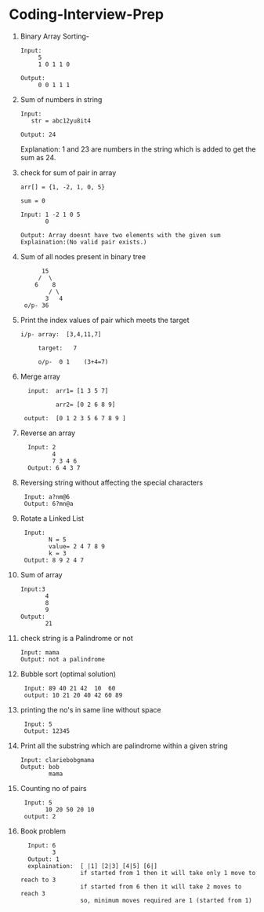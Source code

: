 # Coding-Interview-Prep

1. Binary Array Sorting-

       Input: 
            5
            1 0 1 1 0
            
       Output:
            0 0 1 1 1
            
2.  Sum of numbers in string

        Input:
           str = abc12yu8it4
           
        Output: 24
    
    Explanation: 1 and 23 are numbers in the string which is added to get the sum as 24.

3. check for sum of pair in array

       arr[] = {1, -2, 1, 0, 5}
   
       sum = 0
   
       Input: 1 -2 1 0 5
              0
          
       Output: Array doesnt have two elements with the given sum     Explaination:(No valid pair exists.)

4. Sum of all nodes present in binary tree

             15
            /  \
           6    8
               / \
              3   4
        o/p- 36
              
5. Print the index values of pair which meets the target
           
       i/p- array:  [3,4,11,7]
         
            target:   7
        
            o/p-  0 1    (3+4=7)
            
6. Merge array

         input:  arr1= [1 3 5 7]
         
                 arr2= [0 2 6 8 9]
         
        output:  [0 1 2 3 5 6 7 8 9 ]
     
7. Reverse an array 

         Input: 2
                4
                7 3 4 6
         Output: 6 4 3 7
         
 8. Reversing string without affecting the special characters
         
         Input: a?nm@6
         Output: 6?mn@a
       
 9. Rotate a Linked List
         
         Input:
                N = 5
                value= 2 4 7 8 9
                k = 3
         Output: 8 9 2 4 7
         
 10. Sum of array
 
         Input:3
                4
                8
                9
         Output:
                21
            
11. check string is a Palindrome or not

        Input: mama
        Output: not a palindrome
        
12. Bubble sort (optimal solution)
        
         Input: 89 40 21 42  10  60
         output: 10 21 20 40 42 60 89
         
13. printing the no's in same line without space
         
         Input: 5
         Output: 12345
  
14. Print all the substring which are palindrome within a given string

        Input: clariebobgmama
        Output: bob
                mama

15. Counting no of pairs

         Input: 5
               10 20 50 20 10
         output: 2
        
16. Book problem

          Input: 6 
                 3
          Output: 1
          explaination:  [ |1] [2|3] [4|5] [6|]
                         if started from 1 then it will take only 1 move to reach to 3
                         if started from 6 then it will take 2 moves to reach 3
                         so, minimum moves required are 1 (started from 1)
         
